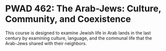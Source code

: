 # PWAD 462: The Arab-Jews: Culture, Community, and Coexistence

This course is designed to examine Jewish life in Arab lands in the last century by examining culture, language, and the communal life that the Arab-Jews shared with their neighbors.